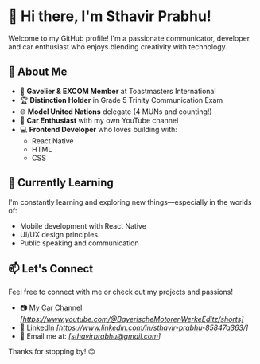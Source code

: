 # 👋 Hi there, I'm Sthavir Prabhu!

Welcome to my GitHub profile! I'm a passionate communicator, developer, and car enthusiast who enjoys blending creativity with technology.

## 🚀 About Me

- 🎤 **Gavelier & EXCOM Member** at Toastmasters International  
- 🏆 **Distinction Holder** in Grade 5 Trinity Communication Exam  
- 🌐 **Model United Nations** delegate (4 MUNs and counting!)  
- 🚗 **Car Enthusiast** with my own YouTube channel  
- 💻 **Frontend Developer** who loves building with:
  - React Native  
  - HTML  
  - CSS  

## 🌱 Currently Learning
I'm constantly learning and exploring new things—especially in the worlds of:
- Mobile development with React Native
- UI/UX design principles
- Public speaking and communication

## 📫 Let's Connect
Feel free to connect with me or check out my projects and passions!

- 📷 [My Car Channel](#) *[https://www.youtube.com/@BayerischeMotorenWerkeEditz/shorts]*
- 💼 [LinkedIn](#) *[https://www.linkedin.com/in/sthavir-prabhu-85847a363/]*
- 📧 Email me at: *[sthavirprabhu@gmail.com]*

Thanks for stopping by! 😊
